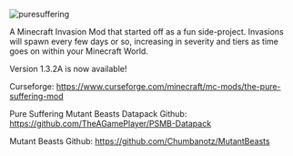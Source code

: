 ![puresuffering](https://user-images.githubusercontent.com/79672176/123492680-0bed9c00-d5cf-11eb-9716-0d77e1471450.png)

A Minecraft Invasion Mod that started off as a fun side-project. Invasions will spawn every few days or so, increasing in severity and tiers as time goes on within your Minecraft World.

Version 1.3.2A is now available!

Curseforge: https://www.curseforge.com/minecraft/mc-mods/the-pure-suffering-mod

Pure Suffering Mutant Beasts Datapack Github: https://github.com/TheAGamePlayer/PSMB-Datapack

Mutant Beasts Github: https://github.com/Chumbanotz/MutantBeasts
